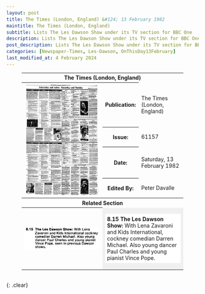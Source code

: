 ```yaml
---
layout: post
title: The Times (London, England) &#124; 13 February 1982
maintitle: The Times (London, England)
subtitle: Lists The Les Dawson Show under its TV section for BBC One
description: Lists The Les Dawson Show under its TV section for BBC One.
post_description: Lists The Les Dawson Show under its TV section for BBC One.
categories: [Newspaper-Times, Les-Dawson, OnThisDay13February]
last_modified_at: 4 February 2024
---
```


<figure class="fig3">
<table>
<tr id="infobox1"><th colspan="3">The Times (London, England)</th></tr>
<tr><th rowspan="5" class="top" style="width:50%;"><a href="/assets/images/newspapers/0FFO-1982-FEB13-023.jpeg"><img src="/assets/images/newspapers/0FFO-1982-FEB13-023.jpeg" class="full-width zoom-in" /></a></th></tr>
<tr><th style="width:16%;">Publication:</th><td>The Times (London, England)</td></tr>
<tr><th>Issue:</th><td>61157</td></tr>
<tr><th>Date:</th><td>Saturday, 13 February 1982</td></tr>
<tr><th>Edited By:</th><td>Peter Davalle</td></tr>
<tr id="infobox2" class="split"><th colspan="3">Related Section</th></tr>
<tr><th rowspan="3" class="top " style="width:50%;"><a href="/assets/images/newspapers/0FFO-1982-FEB13-023-cropped.png"><img src="/assets/images/newspapers/0FFO-1982-FEB13-023-cropped.png" class="full-width zoom-in" /></a></th></tr>
<tr><td colspan="3" style="background-color: #f0f0f0;"><p style="background-color: #ffffff; padding:5px;"><strong>8.15 The Les Dawson Show:</strong> With Lena Zavaroni and Kids International, cockney comedian Darren Michael. Also young dancer Paul Charles and young pianist Vince Pope.</p></td></tr>
</table>
</figure>

<br />{: .clear}

<style>
#infobox2 {scroll-margin-top: -3px;}
</style>

